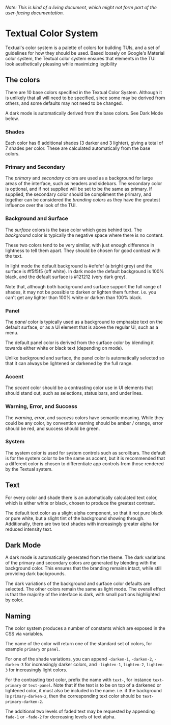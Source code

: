 _Note: This is kind of a living document, which might not form part of the user-facing documentation._

# Textual Color System

Textual's color system is a palette of colors for building TUIs, and a set of guidelines for how they should be used. Based loosely on Google's Material color system, the Textual color system ensures that elements in the TUI look aesthetically pleasing while maximizing legibility

## The colors

There are 10 base colors specified in the Textual Color System. Although it is unlikely that all will need to be specified, since some may be derived from others, and some defaults may not need to be changed.

A dark mode is automatically derived from the base colors. See Dark Mode below.

### Shades

Each color has 6 additional shades (3 darker and 3 lighter), giving a total of 7 shades per color. These are calculated automatically from the base colors.

### Primary and Secondary

The _primary_ and _secondary_ colors are used as a background for large areas of the interface, such as headers and sidebars. The secondary color is optional, and if not supplied will be set to be the same as primary. If supplied, the secondary color should be compliment the primary, and together can be considered the _branding colors_ as they have the greatest influence over the look of the TUI.

### Background and Surface

The _surface_ colors is the base color which goes behind text. The _background_ color is typically the negative space where there is no content.

These two colors tend to be very similar, with just enough difference in lightness to tell them apart. They should be chosen for good contrast with the text.

In light mode the default background is #efefef (a bright grey) and the surface is #f5f5f5 (off white). In dark mode the default background is 100% black, and the default surface is #121212 (very dark grey).

Note that, although both background and surface support the full range of shades, it may not be possible to darken or lighten them further. i.e. you can't get any lighter than 100% white or darken than 100% black.

### Panel

The _panel_ color is typically used as a background to emphasize text on the default surface, or as a UI element that is above the regular UI, such as a menu.

The default panel color is derived from the surface color by blending it towards either white or black text (depending on mode).

Unlike background and surface, the panel color is automatically selected so that it can always be lightened or darkened by the full range.

### Accent

The _accent_ color should be a contrasting color use in UI elements that should stand out, such as selections, status bars, and underlines.

### Warning, Error, and Success

The _warning_, _error_, and _success_ colors have semantic meaning. While they could be any color, by convention warning should be amber / orange, error should be red, and success should be green.

### System

The system color is used for system controls such as scrollbars. The default is for the system color to be the same as accent, but it is recommended that a different color is chosen to differentiate app controls from those rendered by the Textual system.

## Text

For every color and shade there is an automatically calculated text color, which is either white or black, chosen to produce the greatest contrast.

The default text color as a slight alpha component, so that it not pure black or pure white, but a slight tint of the background showing through. Additionally, there are two text shades with increasingly greater alpha for reduced intensity text.

## Dark Mode

A dark mode is automatically generated from the theme. The dark variations of the primary and secondary colors are generated by blending with the background color. This ensures that the branding remains intact, while still providing dark backgrounds.

The dark variations of the background and surface color defaults are selected. The other colors remain the same as light mode. The overall effect is that the majority of the interface is dark, with small portions highlighted by color.

## Naming

The color system produces a number of constants which are exposed in the CSS via variables.

The name of the color will return one of the standard set of colors, for example `primary` or `panel`.

For one of the shade variations, you can append `-darken-1`, `-darken-2`, `-darken-3` for increasingly darker colors, and `-lighten-1`, `lighten-2`, `lighten-3` for increasingly light colors.

For the contrasting text color, prefix the name with `text-`, for instance `text-primary` or `text-panel`. Note that if the text is to be on top of a darkened or lightened color, it must also be included in the name. i.e. if the background is `primary-darken-2`, then the corresponding text color should be `text-primary-darken-2`.

The additional two levels of faded text may be requested by appending `-fade-1` or `-fade-2` for decreasing levels of text alpha.
